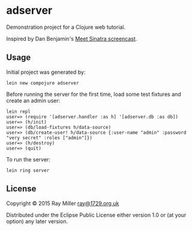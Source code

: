 # adserver

Demonstration project for a Clojure web tutorial.

Inspired by Dan Benjamin's [Meet Sinatra screencast](http://www.pluralsight.com/courses/meet-sinatra).

## Usage

Initial project was generated by:

    lein new compojure adserver

Before running the server for the first time, load some test fixtures
and create an admin user:

    lein repl
    user=> (require '[adserver.handler :as h] '[adserver.db :as db])
    user=> (h/init)
    user=> (db/load-fixtures h/data-source)
    user=> (db/create-user! h/data-source {:user-name "admin" :password "very secret" :roles ["admin"]})
    user=> (h/destroy)
    user=> (quit)
    
To run the server:

    lein ring server

## License

Copyright © 2015 Ray Miller <ray@1729.org.uk>

Distributed under the Eclipse Public License either version 1.0 or (at
your option) any later version.
